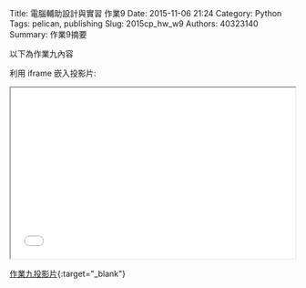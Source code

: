 Title: 電腦輔助設計與實習 作業9
Date: 2015-11-06 21:24
Category: Python
Tags: pelican, publishing
Slug: 2015cp_hw_w9
Authors: 40323140
Summary: 作業9摘要

以下為作業九內容

利用 iframe 嵌入投影片:

<iframe src="simplest8.html" width="500" height="300"></iframe>

[作業九投影片](simplest8.html){:target="_blank"}